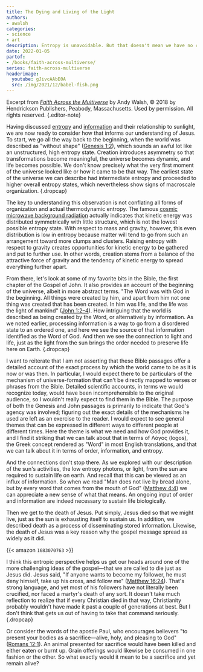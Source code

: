 ```yaml
---
title: The Dying and Living of the Light
authors:
- awalsh
categories:
- science
- art
description: Entropy is unavoidable. But that doesn't mean we have no choice about its consequences and who experiences them.
date: 2022-01-05
partof:
- /books/faith-across-multiverse/
series: faith-across-multiverse
headerimage:
  youtube: gJivcAAbE0A
  src: /img/2021/12/babel-fish.png
---
```

Excerpt from [*Faith Across the Multiverse*](https://www.amazon.com/Faith-Across-Multiverse-Parables-Science/dp/1683070763/) by Andy Walsh, &copy; 2018 by Hendrickson Publishers, Peabody, Massachusetts. Used by permission. All rights reserved.
{.editor-note}

Having discussed [entropy](https://en.wikipedia.org/wiki/Entropy) and [information](https://en.wikipedia.org/wiki/Information_theory) and their relationship to sunlight, we are now ready to consider how that informs our understanding of Jesus. To start, we go all the way back to the beginning, when the world was described as "without shape" ([Genesis 1:2](https://netbible.org/bible/Genesis+1)), which sounds an awful lot like an unstructured, high entropy state. Creation introduces asymmetry so that transformations become meaningful, the universe becomes dynamic, and life becomes possible. We don't know precisely what the very first moment of the universe looked like or how it came to be that way. The earliest state of the universe we can describe had intermediate entropy and proceeded to higher overall entropy states, which nevertheless show signs of macroscale organization.
{.dropcap}

The key to understanding this observation is not conflating all forms of organization and actual thermodynamic entropy. The famous [cosmic microwave background radiation](https://en.wikipedia.org/wiki/Cosmic_microwave_background) actually indicates that kinetic energy was distributed symmetrically with little structure, which is not the lowest possible entropy state. With respect to mass and gravity, however, this even distribution is low in entropy because matter will tend to go from such an arrangement toward more clumps and clusters. Raising entropy with respect to gravity creates opportunities for kinetic energy to be gathered and put to further use. In other words, creation stems from a balance of the attractive force of gravity and the tendency of kinetic energy to spread everything further apart.

From there, let's look at some of my favorite bits in the Bible, the first chapter of the Gospel of John. It also provides an account of the beginning of the universe, albeit in more abstract terms. "The Word was with God in the beginning. All things were created by him, and apart from him not one thing was created that has been created. In him was life, and the life was the light of mankind" ([John 1:2–4](https://netbible.org/bible/John+1)). How intriguing that the world is described as being created by the Word, or alternatively by information. As we noted earlier, processing information is a way to go from a disordered state to an ordered one, and here we see the source of that information identified as the Word of God. And then we see the connection to light and life, just as the light from the sun brings the order needed to preserve life here on Earth.
{.dropcap}

I want to reiterate that I am not asserting that these Bible passages offer a detailed account of the exact process by which the world came to be as it is now or was then. In particular, I would expect there to be particulars of the mechanism of universe-formation that can't be directly mapped to verses or phrases from the Bible. Detailed scientific accounts, in terms we would recognize today, would have been incomprehensible to the original audience, so I wouldn't really expect to find them in the Bible. The purpose of both the Genesis and John passages is primarily to indicate that God's agency was involved; figuring out the exact details of the mechanisms he used are left as an exercise to the reader. I would expect to see general themes that can be expressed in different ways to different people at different times. Here the theme is what we need and how God provides it, and I find it striking that we can talk about that in terms of Λόγος (logos), the Greek concept rendered as "Word" in most English translations, and that we can talk about it in terms of order, information, and entropy.

And the connections don't stop there. As we explored with our description of the sun's activities, the low entropy photons, or light, from the sun are required to sustain life on earth. And recall that this can be viewed as an influx of information. So when we read "Man does not live by bread alone, but by every word that comes from the mouth of God" ([Matthew 4:4](https://netbible.org/bible/Matthew+4)) we can appreciate a new sense of what that means. An ongoing input of order and information are indeed necessary to sustain life biologically.

Then we get to the death of Jesus. Put simply, Jesus died so that we might live, just as the sun is exhausting itself to sustain us. In addition, we described death as a process of disseminating stored information. Likewise, the death of Jesus was a key reason why the gospel message spread as widely as it did.

{{< amazon `1683070763` >}}

I think this entropic perspective helps us get our heads around one of the more challenging ideas of the gospel—that we are called to die just as Jesus did. Jesus said, "If anyone wants to become my follower, he must deny himself, take up his cross, and follow me" ([Matthew 16:24](https://netbible.org/bible/Matthew+16)). That's strong language, and yet most of his followers have not literally been crucified, nor faced a martyr's death of any sort. It doesn't take much reflection to realize that if every Christian died in that way, Christianity probably wouldn't have made it past a couple of generations at best. But I don't think that gets us out of having to take that command seriously.
{.dropcap}

Or consider the words of the apostle Paul, who encourages believers "to present your bodies as a sacrifice—alive, holy, and pleasing to God" ([Romans 12:1](https://netbible.org/bible/Romans+12)). An animal presented for sacrifice would have been killed and either eaten or burnt up. Grain offerings would likewise be consumed in one fashion or the other. So what exactly would it mean to be a sacrifice and yet remain alive?
